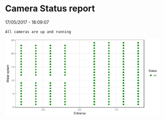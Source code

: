 Camera Status report
================
17/05/2017 - 18:09:07

    All cameras are up and running

![](camreport_files/figure-markdown_github/unnamed-chunk-2-1.png)
